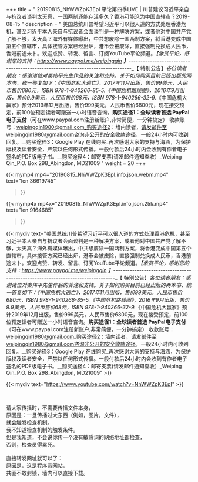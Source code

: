 +++
title = " 20190815_NhWWZpK3EpI 平论第四季LIVE | 川普建议习近平亲自与抗议者谈判太天真，一国两制还能存活多久？香港可能沦为中国直辖市？2019-08-15 "
description = " 美国总统川普希望习近平可以很人道的方式处理香港危机，甚至习近平本人亲自与抗议者会面谈判是一种解决方案，或者他对中国共产党了解不够，太天真？海外有媒体曝出，中共想废除一国两制方案，将香港变成中国第五个直辖市，具体接管方案已经出炉，港币会被废除，直接强制兑换成人民币，香港前途未卜。欢迎点赞、转发、留言、订阅YouTube平论频道。_【激赏平论，感谢您的支持：https://www.paypal.me/weipingqin 】_-------------------------------------------------------------------------------_【 特别公告】_各位读者朋友：_感谢诸位对秦伟平先生作品的关注和支持。_关于如何购买目前已经出版的两本书，统一答复如下：_《中国危机大逃亡》，2017年11月出版，售价99美元，人民币售价680元，ISBN 978-1-940266-85-5._《中国危机路线图》，2016年9月出版，售价9.9美元，人民币售价68元，ISBN 978-1-940266-32-9._《中国危机大赢家》预计2019年12月出版，售价999美元，人民币售价6800元，现在接受预定，前100位预定读者可赠送一小时语音咨询。__购买途径1：全球读者首选 PayPal电子支付__（可在www.paypal.com注册新账户,非常简便，一分钟搞定）     收款账号：weipingqin1980@gmail.com_购买途径2：墙内读者，请发邮件至weipingqin1980@gmail.com咨询非公开的安全收款途径，一般24小时内可收到回复。__购买途径3：Google Play 在线购买_再次感谢大家的支持与海涵，为保护版权及读者安全，严禁以任何形式传播。一般付款后24小时内会收到有作者电子签名的PDF版电子书。__购买途径4：邮寄支票(请发邮件通知查收）_Weiping Qin_P.O. Box 298_Abingdon, MD21009 "
weight = 20
+++

{{< mymp4 mp4="20190815_NhWWZpK3EpI.info.json.webm.mp4" 
text="len 36619745"
>}}

{{< mymp4x  mp4x="20190815_NhWWZpK3EpI.info.json.25k.mp4"
text="len 9164685"
>}}


{{< mydiv text="美国总统川普希望习近平可以很人道的方式处理香港危机，甚至习近平本人亲自与抗议者会面谈判是一种解决方案，或者他对中国共产党了解不够，太天真？海外有媒体曝出，中共想废除一国两制方案，将香港变成中国第五个直辖市，具体接管方案已经出炉，港币会被废除，直接强制兑换成人民币，香港前途未卜。欢迎点赞、转发、留言、订阅YouTube平论频道。_【激赏平论，感谢您的支持：https://www.paypal.me/weipingqin 】_-------------------------------------------------------------------------------_【 特别公告】_各位读者朋友：_感谢诸位对秦伟平先生作品的关注和支持。_关于如何购买目前已经出版的两本书，统一答复如下：_《中国危机大逃亡》，2017年11月出版，售价99美元，人民币售价680元，ISBN 978-1-940266-85-5._《中国危机路线图》，2016年9月出版，售价9.9美元，人民币售价68元，ISBN 978-1-940266-32-9._《中国危机大赢家》预计2019年12月出版，售价999美元，人民币售价6800元，现在接受预定，前100位预定读者可赠送一小时语音咨询。__购买途径1：全球读者首选 PayPal电子支付__（可在www.paypal.com注册新账户,非常简便，一分钟搞定）     收款账号：weipingqin1980@gmail.com_购买途径2：墙内读者，请发邮件至weipingqin1980@gmail.com咨询非公开的安全收款途径，一般24小时内可收到回复。__购买途径3：Google Play 在线购买_再次感谢大家的支持与海涵，为保护版权及读者安全，严禁以任何形式传播。一般付款后24小时内会收到有作者电子签名的PDF版电子书。__购买途径4：邮寄支票(请发邮件通知查收）_Weiping Qin_P.O. Box 298_Abingdon, MD21009" >}}
<br>

{{< mydiv text="https://www.youtube.com/watch?v=NhWWZpK3EpI" >}}


<br>

请大家传播时，不需要传播文件本身，<br>
原因是：一旦传播过大东西（例如，图片，文件），<br>
就会触发检查机制。<br>
我不知道检查机制的触发条件。<br>
但是我知道，不会说你传一个没有敏感词的网络地址都检查，<br>
否则，检查员得累死。<br><br>
直接转发网址就可以了：<br>
原因是，这是程序员网站，<br>
共匪不敢封锁，墙内可以直接下载。



